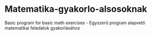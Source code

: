# Matematika-gyakorlo-alsosoknak
Basic program for basic math exercises - Egyszerű program alapvető matematikai feladatok gyakorlásához
